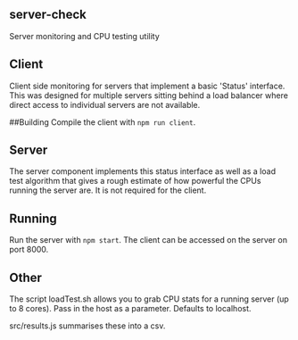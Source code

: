 server-check
---------------
Server monitoring and CPU testing utility

Client
------
Client side monitoring for servers that implement a basic 'Status' interface.
This was designed for multiple servers sitting behind a load balancer where direct access to individual servers are not available.

##Building
Compile the client with `npm run client`.

Server
------
The server component implements this status interface as well as a load test algorithm that gives a rough estimate of how powerful the CPUs running the server are. It is not required for the client.

## Running
Run the server with `npm start`.
The client can be accessed on the server on port 8000.

Other
-----
The script loadTest.sh allows you to grab CPU stats for a running server (up to 8 cores).
Pass in the host as a parameter. Defaults to localhost.

src/results.js summarises these into a csv.
